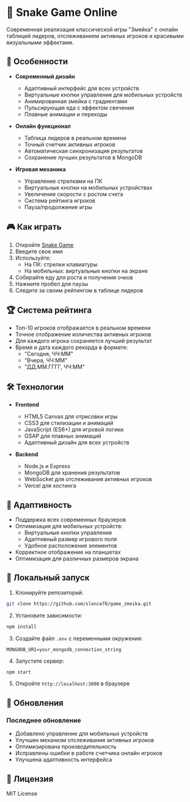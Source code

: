 # 🐍 Snake Game Online

Современная реализация классической игры "Змейка" с онлайн таблицей лидеров, отслеживанием активных игроков и красивыми визуальными эффектами.

## 🌟 Особенности

- **Современный дизайн**
  - Адаптивный интерфейс для всех устройств
  - Виртуальные кнопки управления для мобильных устройств
  - Анимированная змейка с градиентами
  - Пульсирующая еда с эффектом свечения
  - Плавные анимации и переходы

- **Онлайн функционал**
  - Таблица лидеров в реальном времени
  - Точный счетчик активных игроков
  - Автоматическая синхронизация результатов
  - Сохранение лучших результатов в MongoDB

- **Игровая механика**
  - Управление стрелками на ПК
  - Виртуальные кнопки на мобильных устройствах
  - Увеличение скорости с ростом счета
  - Система рейтинга игроков
  - Пауза/продолжение игры

## 🎮 Как играть

1. Откройте [Snake Game](https://game-zmeika.vercel.app/)
2. Введите свое имя
3. Используйте:
   - На ПК: стрелки клавиатуры
   - На мобильных: виртуальные кнопки на экране
4. Собирайте еду для роста и получения очков
5. Нажмите пробел для паузы
6. Следите за своим рейтингом в таблице лидеров

## 🏆 Система рейтинга

- Топ-10 игроков отображается в реальном времени
- Точное отображение количества активных игроков
- Для каждого игрока сохраняется лучший результат
- Время и дата каждого рекорда в формате:
  - "Сегодня, ЧЧ:ММ"
  - "Вчера, ЧЧ:ММ"
  - "ДД.ММ.ГГГГ, ЧЧ:ММ"

## 🛠 Технологии

- **Frontend**
  - HTML5 Canvas для отрисовки игры
  - CSS3 для стилизации и анимаций
  - JavaScript (ES6+) для игровой логики
  - GSAP для плавных анимаций
  - Адаптивный дизайн для всех устройств

- **Backend**
  - Node.js и Express
  - MongoDB для хранения результатов
  - WebSocket для отслеживания активных игроков
  - Vercel для хостинга

## 📱 Адаптивность

- Поддержка всех современных браузеров
- Оптимизация для мобильных устройств:
  - Виртуальные кнопки управления
  - Адаптивный размер игрового поля
  - Удобное расположение элементов
- Корректное отображение на планшетах
- Оптимизация для различных размеров экрана

## 🚀 Локальный запуск

1. Клонируйте репозиторий:
```bash
git clone https://github.com/slonce70/game_zmeika.git
```

2. Установите зависимости:
```bash
npm install
```

3. Создайте файл `.env` с переменными окружения:
```env
MONGODB_URI=your_mongodb_connection_string
```

4. Запустите сервер:
```bash
npm start
```

5. Откройте `http://localhost:3000` в браузере

## 🔄 Обновления

### Последнее обновление
- Добавлено управление для мобильных устройств
- Улучшен механизм отслеживания активных игроков
- Оптимизирована производительность
- Исправлены ошибки в работе счетчика онлайн игроков
- Улучшена адаптивность интерфейса

## 📝 Лицензия

MIT License 